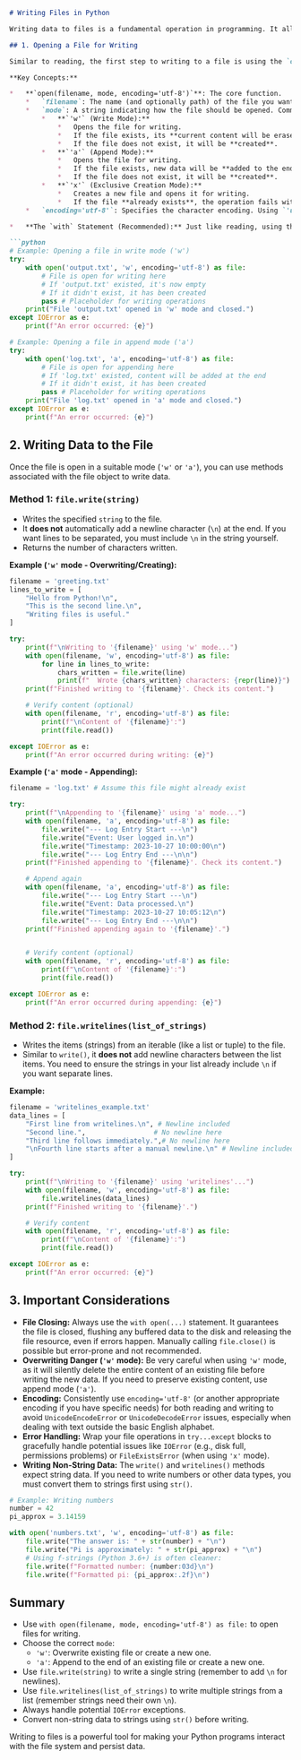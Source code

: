 ```markdown
# Writing Files in Python

Writing data to files is a fundamental operation in programming. It allows you to save program output, store configuration, log events, and much more. Python provides built-in functions to make writing to files straightforward.

## 1. Opening a File for Writing

Similar to reading, the first step to writing to a file is using the `open()` function. However, you need to specify a *mode* that permits writing.

**Key Concepts:**

*   **`open(filename, mode, encoding='utf-8')`**: The core function.
    *   `filename`: The name (and optionally path) of the file you want to write to.
    *   `mode`: A string indicating how the file should be opened. Common modes for writing are:
        *   **`'w'` (Write Mode):**
            *   Opens the file for writing.
            *   If the file exists, its **current content will be erased** (overwritten).
            *   If the file does not exist, it will be **created**.
        *   **`'a'` (Append Mode):**
            *   Opens the file for writing.
            *   If the file exists, new data will be **added to the end** of the file. The existing content is preserved.
            *   If the file does not exist, it will be **created**.
        *   **`'x'` (Exclusive Creation Mode):**
            *   Creates a new file and opens it for writing.
            *   If the file **already exists**, the operation fails with a `FileExistsError`.
    *   `encoding='utf-8'`: Specifies the character encoding. Using `'utf-8'` is highly recommended as it supports a wide range of characters from different languages, preventing potential errors.

*   **The `with` Statement (Recommended):** Just like reading, using the `with` statement is the best practice for writing files. It ensures that the file is automatically closed properly, even if errors occur during writing.

```python
# Example: Opening a file in write mode ('w')
try:
    with open('output.txt', 'w', encoding='utf-8') as file:
        # File is open for writing here
        # If 'output.txt' existed, it's now empty
        # If it didn't exist, it has been created
        pass # Placeholder for writing operations
    print("File 'output.txt' opened in 'w' mode and closed.")
except IOError as e:
    print(f"An error occurred: {e}")

# Example: Opening a file in append mode ('a')
try:
    with open('log.txt', 'a', encoding='utf-8') as file:
        # File is open for appending here
        # If 'log.txt' existed, content will be added at the end
        # If it didn't exist, it has been created
        pass # Placeholder for writing operations
    print("File 'log.txt' opened in 'a' mode and closed.")
except IOError as e:
    print(f"An error occurred: {e}")
```

## 2. Writing Data to the File

Once the file is open in a suitable mode (`'w'` or `'a'`), you can use methods associated with the file object to write data.

### Method 1: `file.write(string)`

*   Writes the specified `string` to the file.
*   It **does not** automatically add a newline character (`\n`) at the end. If you want lines to be separated, you must include `\n` in the string yourself.
*   Returns the number of characters written.

**Example (`'w'` mode - Overwriting/Creating):**

```python
filename = 'greeting.txt'
lines_to_write = [
    "Hello from Python!\n",
    "This is the second line.\n",
    "Writing files is useful."
]

try:
    print(f"\nWriting to '{filename}' using 'w' mode...")
    with open(filename, 'w', encoding='utf-8') as file:
        for line in lines_to_write:
            chars_written = file.write(line)
            print(f"  Wrote {chars_written} characters: {repr(line)}")
    print(f"Finished writing to '{filename}'. Check its content.")

    # Verify content (optional)
    with open(filename, 'r', encoding='utf-8') as file:
        print(f"\nContent of '{filename}':")
        print(file.read())

except IOError as e:
    print(f"An error occurred during writing: {e}")
```

**Example (`'a'` mode - Appending):**

```python
filename = 'log.txt' # Assume this file might already exist

try:
    print(f"\nAppending to '{filename}' using 'a' mode...")
    with open(filename, 'a', encoding='utf-8') as file:
        file.write("--- Log Entry Start ---\n")
        file.write("Event: User logged in.\n")
        file.write("Timestamp: 2023-10-27 10:00:00\n")
        file.write("--- Log Entry End ---\n\n")
    print(f"Finished appending to '{filename}'. Check its content.")

    # Append again
    with open(filename, 'a', encoding='utf-8') as file:
        file.write("--- Log Entry Start ---\n")
        file.write("Event: Data processed.\n")
        file.write("Timestamp: 2023-10-27 10:05:12\n")
        file.write("--- Log Entry End ---\n\n")
    print(f"Finished appending again to '{filename}'.")


    # Verify content (optional)
    with open(filename, 'r', encoding='utf-8') as file:
        print(f"\nContent of '{filename}':")
        print(file.read())

except IOError as e:
    print(f"An error occurred during appending: {e}")
```

### Method 2: `file.writelines(list_of_strings)`

*   Writes the items (strings) from an iterable (like a list or tuple) to the file.
*   Similar to `write()`, it **does not** add newline characters between the list items. You need to ensure the strings in your list already include `\n` if you want separate lines.

**Example:**

```python
filename = 'writelines_example.txt'
data_lines = [
    "First line from writelines.\n", # Newline included
    "Second line.",                 # No newline here
    "Third line follows immediately.",# No newline here
    "\nFourth line starts after a manual newline.\n" # Newline included
]

try:
    print(f"\nWriting to '{filename}' using 'writelines'...")
    with open(filename, 'w', encoding='utf-8') as file:
        file.writelines(data_lines)
    print(f"Finished writing to '{filename}'.")

    # Verify content
    with open(filename, 'r', encoding='utf-8') as file:
        print(f"\nContent of '{filename}':")
        print(file.read())

except IOError as e:
    print(f"An error occurred: {e}")
```

## 3. Important Considerations

*   **File Closing:** Always use the `with open(...)` statement. It guarantees the file is closed, flushing any buffered data to the disk and releasing the file resource, even if errors happen. Manually calling `file.close()` is possible but error-prone and not recommended.
*   **Overwriting Danger (`'w'` mode):** Be very careful when using `'w'` mode, as it will silently delete the entire content of an existing file before writing the new data. If you need to preserve existing content, use append mode (`'a'`).
*   **Encoding:** Consistently use `encoding='utf-8'` (or another appropriate encoding if you have specific needs) for both reading and writing to avoid `UnicodeEncodeError` or `UnicodeDecodeError` issues, especially when dealing with text outside the basic English alphabet.
*   **Error Handling:** Wrap your file operations in `try...except` blocks to gracefully handle potential issues like `IOError` (e.g., disk full, permissions problems) or `FileExistsError` (when using `'x'` mode).
*   **Writing Non-String Data:** The `write()` and `writelines()` methods expect string data. If you need to write numbers or other data types, you must convert them to strings first using `str()`.

```python
# Example: Writing numbers
number = 42
pi_approx = 3.14159

with open('numbers.txt', 'w', encoding='utf-8') as file:
    file.write("The answer is: " + str(number) + "\n")
    file.write("Pi is approximately: " + str(pi_approx) + "\n")
    # Using f-strings (Python 3.6+) is often cleaner:
    file.write(f"Formatted number: {number:03d}\n")
    file.write(f"Formatted pi: {pi_approx:.2f}\n")
```

## Summary

*   Use `with open(filename, mode, encoding='utf-8') as file:` to open files for writing.
*   Choose the correct `mode`:
    *   `'w'`: Overwrite existing file or create a new one.
    *   `'a'`: Append to the end of an existing file or create a new one.
*   Use `file.write(string)` to write a single string (remember to add `\n` for newlines).
*   Use `file.writelines(list_of_strings)` to write multiple strings from a list (remember strings need their own `\n`).
*   Always handle potential `IOError` exceptions.
*   Convert non-string data to strings using `str()` before writing.

Writing to files is a powerful tool for making your Python programs interact with the file system and persist data.
```